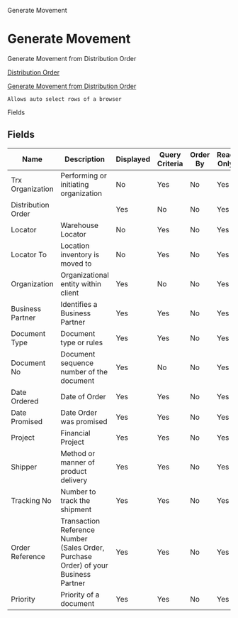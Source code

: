 
Generate Movement
# Generate Movement


Generate Movement from Distribution Order

[Distribution Order](../../functional-guide/window/window-distribution-order.md)

[Generate Movement from Distribution Order](../../functional-guide/window/process-m_movement-generate-movement.md)

```
Allows auto select rows of a browser
```
Fields
## Fields




Name               | Description                                                                         | Displayed | Query Criteria | Order By | Read Only | Mandatory
------------------ | ----------------------------------------------------------------------------------- | --------- | -------------- | -------- | --------- | ---------
Trx Organization   | Performing or initiating organization                                               | No        | Yes            | No       | Yes       | No       
Distribution Order |                                                                                     | Yes       | No             | No       | Yes       | No       
Locator            | Warehouse Locator                                                                   | No        | Yes            | No       | Yes       | No       
Locator To         | Location inventory is moved to                                                      | No        | Yes            | No       | Yes       | No       
Organization       | Organizational entity within client                                                 | Yes       | No             | No       | Yes       | No       
Business Partner   | Identifies a Business Partner                                                       | Yes       | Yes            | No       | Yes       | No       
Document Type      | Document type or rules                                                              | Yes       | Yes            | No       | Yes       | No       
Document No        | Document sequence number of the document                                            | Yes       | No             | No       | Yes       | No       
Date Ordered       | Date of Order                                                                       | Yes       | Yes            | No       | Yes       | No       
Date Promised      | Date Order was promised                                                             | Yes       | Yes            | No       | Yes       | No       
Project            | Financial Project                                                                   | Yes       | Yes            | No       | Yes       | No       
Shipper            | Method or manner of product delivery                                                | Yes       | Yes            | No       | Yes       | No       
Tracking No        | Number to track the shipment                                                        | Yes       | Yes            | No       | Yes       | No       
Order Reference    | Transaction Reference Number (Sales Order, Purchase Order) of your Business Partner | Yes       | Yes            | No       | Yes       | No       
Priority           | Priority of a document                                                              | Yes       | Yes            | No       | Yes       | No       
